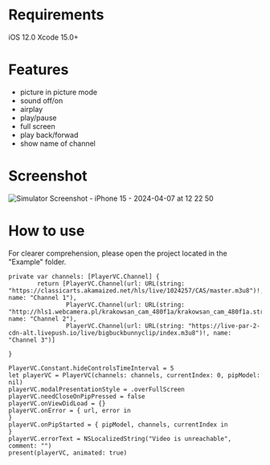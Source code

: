 # Requirements
iOS 12.0
Xcode 15.0+

# Features
- picture in picture mode
- sound off/on
- airplay
- play/pause
- full screen
- play back/forwad
- show name of channel

# Screenshot
![Simulator Screenshot - iPhone 15 - 2024-04-07 at 12 22 50](https://github.com/IgorFedorchuk/iptv-player/assets/2764603/0abc77ce-8d15-433f-941d-03536f7373d0)

# How to use
For clearer comprehension, please open the project located in the "Example" folder.

```
private var channels: [PlayerVC.Channel] {
        return [PlayerVC.Channel(url: URL(string: "https://classicarts.akamaized.net/hls/live/1024257/CAS/master.m3u8")!, name: "Channel 1"),
                PlayerVC.Channel(url: URL(string: "http://hls1.webcamera.pl/krakowsan_cam_480f1a/krakowsan_cam_480f1a.stream/chunks.m3u8")!, name: "Channel 2"),
                PlayerVC.Channel(url: URL(string: "https://live-par-2-cdn-alt.livepush.io/live/bigbuckbunnyclip/index.m3u8")!, name: "Channel 3")]
                
}
```

```
PlayerVC.Constant.hideControlsTimeInterval = 5
let playerVC = PlayerVC(channels: channels, currentIndex: 0, pipModel: nil)
playerVC.modalPresentationStyle = .overFullScreen
playerVC.needCloseOnPipPressed = false
playerVC.onViewDidLoad = {}
playerVC.onError = { url, error in
}
playerVC.onPipStarted = { pipModel, channels, currentIndex in
}
playerVC.errorText = NSLocalizedString("Video is unreachable", comment: "")
present(playerVC, animated: true)
```
